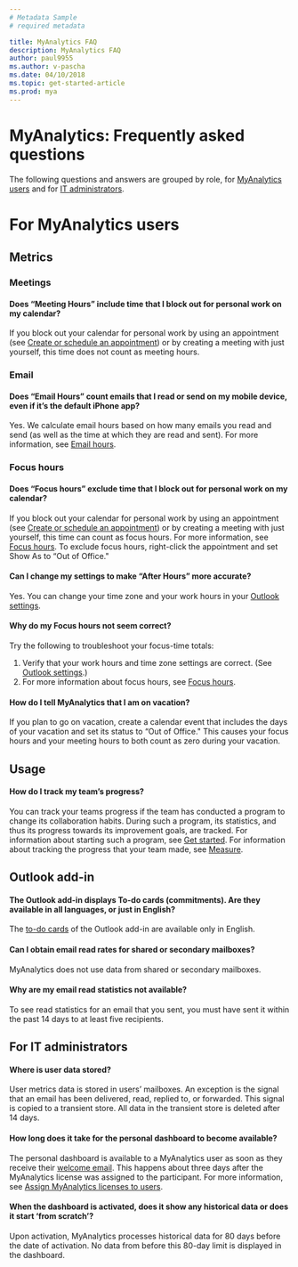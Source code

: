 ```yaml
---
# Metadata Sample
# required metadata

title: MyAnalytics FAQ
description: MyAnalytics FAQ
author: paul9955
ms.author: v-pascha
ms.date: 04/10/2018
ms.topic: get-started-article
ms.prod: mya
---
```


# MyAnalytics: Frequently asked questions

The following questions and answers are grouped by role, for [MyAnalytics users](MyA-faq.md#for-myanalytics-users) and for [IT administrators](MyA-faq.md#for-it-administrators).  

<!-- [Pending review from Parama]

## Privacy  
 
### Where does MyAnalytics get my data? 

We use email and calendar activity data that already exists in your Office 365 mailbox. MyAnalytics does not have a tracking software running on your computer 
 
### What data does MyAnalytics use and not use? 

#### MyAnalytics uses 

 * Email 
   * Metadata, including timestamp, sender, recipients, and read signal 
   * Statement that user makes in emails 
   * Actions of other users who receive your email, e.g. whether they have opened your email or not (in aggregate form to protect individual privacy) 
 * Calendar 
   * Type (meeting or appointment) 
   * Status (busy, free, out-of-office, tentative) 
   * Category 
   * Subject 
   * Duration 
   * Attendees 

#### MyAnalytics does not use 

 * Activity data on your computer, such as applications used and websites visited 
 * Email and calendar data from people outside of your organization 
 
### Who can see my data? 

Only you can see statistics and insights generated from your data. Your manager or system administrator cannot see them. Your data may be used in aggregate, de-identified form to calculate company-wide average, for example. 
 
For more details, see Privacy [link to privacy docs]  

-->

# For MyAnalytics users

## Metrics 

### Meetings

#### Does “Meeting Hours” include time that I block out for personal work on my calendar? 

If you block out your calendar for personal work by using an appointment (see [Create or schedule an appointment](https://support.office.com/en-us/article/create-or-schedule-an-appointment-be84396a-0903-4e25-b31c-1c99ce0dacf2)) or by creating a meeting with just yourself, this time does not count as meeting hours. 

### Email
 
#### Does “Email Hours” count emails that I read or send on my mobile device, even if it’s the default iPhone app? 

Yes. We calculate email hours based on how many emails you read and send (as well as the time at which they are read and sent). For more information, see [Email hours](../Use/MyA-Dashboard/MyA-DB-Emails.md). 

### Focus hours
 
#### Does “Focus hours” exclude time that I block out for personal work on my calendar? 

If you block out your calendar for personal work by using an appointment (see [Create or schedule an appointment](https://support.office.com/en-us/article/create-or-schedule-an-appointment-be84396a-0903-4e25-b31c-1c99ce0dacf2)) or by creating a meeting with just yourself, this time can count as focus hours. For more information, see [Focus hours](../Use/MyA-Dashboard/MyA-DB-Focus-hours.md). To exclude focus hours, right-click the appointment and set Show As to “Out of Office." 
 
#### Can I change my settings to make “After Hours” more accurate? 

Yes. You can change your time zone and your work hours in your [Outlook settings](https://outlook.office.com/owa/?path=/options/calendarappearance).

#### Why do my Focus hours not seem correct? 

Try the following to troubleshoot your focus-time totals:

1. Verify that your work hours and time zone settings are correct. (See  [Outlook settings](https://outlook.office.com/owa/?path=/options/calendarappearance).)
2. For more information about focus hours, see [Focus hours](../Use/MyA-Dashboard/MyA-DB-Focus-hours.md).  
 
#### How do I tell MyAnalytics that I am on vacation? 

If you plan to go on vacation, create a calendar event that includes the days of your vacation and set its status to “Out of Office." This causes your focus hours and your meeting hours to both count as zero during your vacation.  
 
## Usage 

<!-- To be written

#### What should be my goal be for Meeting Hours, email, focus and after hours? 
 
#### How can I engage my supervisor on on goals and expectations? 
 
#### How can I help my team reduce meeting time? 

-->
 
#### How do I track my team’s progress? 

You can track your teams progress if the team has conducted a program to change its collaboration habits. During such a program, its statistics, and thus its progress towards its improvement goals, are tracked. For information about starting such a program, see [Get started](../use/mya-adoption/team-adopt-intro.md). For information about tracking the progress that your team made, see [Measure](../use/mya-adoption/team-adopt-measure.md).

## Outlook add-in 

#### The Outlook add-in displays To-do cards (commitments). Are they available in all languages, or just in English? 

The [to-do cards](../use/MyA-Outlook-add-in/MyA-Add-in-To-do.md) of the Outlook add-in are available only in English.
 
#### Can I obtain email read rates for shared or secondary mailboxes? 

MyAnalytics does not use data from shared or secondary mailboxes. 
 
#### Why are my email read statistics not available? 

To see read statistics for an email that you sent, you must have sent it within the past 14 days to at least five recipients. 
 
## For IT administrators

#### Where is user data stored? 

User metrics data is stored in users’ mailboxes. An exception is the signal that an email has been delivered, read, replied to, or forwarded. This signal is copied to a transient store. All data in the transient store is deleted after 14 days. 
 
#### How long does it take for the personal dashboard to become available? 

The personal dashboard is available to a MyAnalytics user as soon as they receive their [welcome email](../setup/MyA-Welcome-email.md). This happens about three days after the MyAnalytics license was assigned to the participant. For more information, see [Assign MyAnalytics licenses to users](../setup/assign-licenses.md).
 
#### When the dashboard is activated, does it show any historical data or does it start ‘from scratch’? 

Upon activation, MyAnalytics processes historical data for 80 days before the date of activation. No data from before this 80-day limit is displayed in the dashboard. 
